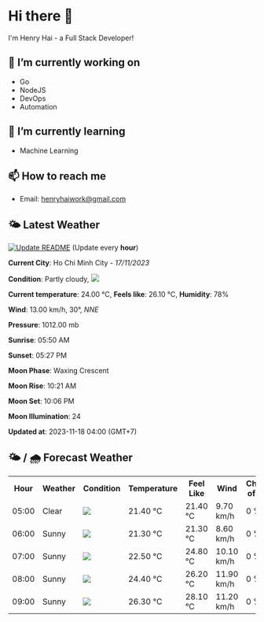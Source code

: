 # Hi there 👋

I'm Henry Hai - a Full Stack Developer!

## 🔭 I’m currently working on

- Go
- NodeJS
- DevOps
- Automation

## 🌱 I’m currently learning

- Machine Learning

## 📫 How to reach me

- Email: <henryhaiwork@gmail.com>

## 🌤️ Latest Weather
[![Update README](https://github.com/henry0hai/henry0hai/actions/workflows/udpateReadme.yml/badge.svg)](https://github.com/henry0hai/henry0hai/actions/workflows/udpateReadme.yml)
(Update every **hour**)
<!-- CURRENT_WEATHER:START -->
**Current City**: Ho Chi Minh City - *17/11/2023*

**Condition**: Partly cloudy, <img src="https://cdn.weatherapi.com/weather/64x64/night/116.png"/>

**Current temperature**: 24.00 °C, **Feels like**: 26.10 °C, **Humidity**: 78%

**Wind**: 13.00 km/h, 30°, *NNE*

**Pressure**: 1012.00 mb

**Sunrise**: 05:50 AM

**Sunset**: 05:27 PM

**Moon Phase**: Waxing Crescent

**Moon Rise**: 10:21 AM

**Moon Set**: 10:06 PM

**Moon Illumination**: 24

**Updated at**: 2023-11-18 04:00 (GMT+7)<!-- CURRENT_WEATHER:END -->

## 🌤️ / 🌧️ Forecast Weather
<!-- FORECAST_WEATHER:START -->
<table>
		<tr>
			<th>Hour</th>
			<th>Weather</th>
			<th>Condition</th>
			<th>Temperature</th>
			<th>Feel Like</th>
			<th>Wind</th>
			<th>Chance of Rain</th>
		</tr>
				<tr>
					<td>05:00</td>
					<td>Clear</td>
					<td><img src='https://cdn.weatherapi.com/weather/64x64/night/113.png'/></td>
					<td>21.40 °C</td>
					<td>21.40 °C</td>
					<td>9.70 km/h</td>
					<td>0 %</td>
				</tr>
				<tr>
					<td>06:00</td>
					<td>Sunny</td>
					<td><img src='https://cdn.weatherapi.com/weather/64x64/day/113.png'/></td>
					<td>21.30 °C</td>
					<td>21.30 °C</td>
					<td>8.60 km/h</td>
					<td>0 %</td>
				</tr>
				<tr>
					<td>07:00</td>
					<td>Sunny</td>
					<td><img src='https://cdn.weatherapi.com/weather/64x64/day/113.png'/></td>
					<td>22.50 °C</td>
					<td>24.80 °C</td>
					<td>10.10 km/h</td>
					<td>0 %</td>
				</tr>
				<tr>
					<td>08:00</td>
					<td>Sunny</td>
					<td><img src='https://cdn.weatherapi.com/weather/64x64/day/113.png'/></td>
					<td>24.40 °C</td>
					<td>26.20 °C</td>
					<td>11.90 km/h</td>
					<td>0 %</td>
				</tr>
				<tr>
					<td>09:00</td>
					<td>Sunny</td>
					<td><img src='https://cdn.weatherapi.com/weather/64x64/day/113.png'/></td>
					<td>26.30 °C</td>
					<td>28.10 °C</td>
					<td>11.20 km/h</td>
					<td>0 %</td>
				</tr>
</table>
<!-- FORECAST_WEATHER:END -->
